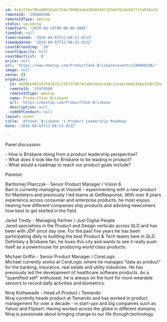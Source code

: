 ```yaml
---
id: 0c6c5fbe70ba0891ba917b4e780903e6a36b034d7193e8702ee84771fa034a19
remoteId: '248460206'
remoteIdType: meetup
status: upcoming
timeStart: '2018-04-10T08:00:00.000Z'
timeEnd: null
timeCreated: '2018-04-03T12:08:23.921Z'
timeUpdated: '2018-04-03T12:08:23.921Z'
countAttending: '30'
countCapacity: null
countWaitlist: '0'
price: null
url: 'https://www.meetup.com/ProductTank-Brisbane/events/248460206/'
image: null
venue: {}
organizer:
  id: d6096e985193fd1835c2fb157b6742a8420e2ced0c11ea6cdb8e3b8a32db719a
  remoteId: '25970598'
  remoteIdType: meetup
  name: ProductTank Brisbane
  url: 'https://meetup.com/ProductTank-Brisbane'
  description: null
  codeOfConduct: null
layout: event
title: 'Attend: Brisbane''s Product Leadership Roadmap'
date: '2018-04-03T12:08:23.921Z'

---
```

<p>Panel discussion:</p> <p>- How is Brisbane doing from a product leadership perspective?<br/>- What does it look like for Brisbane to be leading in product?<br/>- What would a roadmap to reach our product goals include?</p> <p>Panelist:</p> <p>Bartłomiej Pilarczyk - Senior Product Manager / Vision 6<br/>Bart is currently managing at Vision6 - experimenting with a new product for Marketers and previously I led teams at GetResponse. With over 8 years experience across consumer and enterprise products, he most enjoys hearing how different companies ship products and advising newcomers how best to get started in the field.</p> <p>Jared Tredly - Managing Partner / Just Digital People<br/>Jared specialises in the Product and Design verticals across QLD and has been with JDP since day one. For the past five years he has been participating daily in building the best Product &amp; Tech teams here in QLD. Definitely a Brisbane fan, he loves this city and wants to see it really push itself as a powerhouse for producing world class products.</p> <p>Michael Griffin - Senior Product Manager / CoreLogic<br/>Michael currently works at CoreLogic where he manages "data as product" for the banking, insurance, real estate and utility industries. He has previously led the development of healthcare software products. As a "quantified self" enthusiast, he is always on the hunt for more wearable sensors to record daily activities and biometrics.</p> <p>Niraj Kothawade - Head of Product / Temando<br/>Niraj currently heads product at Temando and has worked in product management for over a decade - in start-ups and big companies such as Yahoo and Flipkart. Having worked across the globe in different domains, Niraj is passionate about bringing change to our life through technology.</p>
